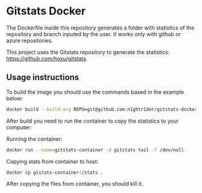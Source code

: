# Gitstats Docker

The Dockerfile inside this repository generates a folder with statistics of the repository and branch inputed by the user. It works only with github or azure repositories.

This project uses the Gitstats repository to generate the statistics: https://github.com/hoxu/gitstats.

## Usage instructions

To build the image you should use the commands based in the example below:

```bash
docker build --build-arg REPO=git@github.com:n1ghtr1der/gitstats-docker.git --build-arg REPO_NAME=gitstats-docker --build-arg SSH_PRV_KEY="$(cat path/to/private/key)" --build-arg BRANCH=main . -t gitstats
```

After build you need to run the container to copy the statistics to your computer:

Running the container:

```bash
docker run --name=gitstats-container -d gitstats tail -f /dev/null
```

Copying stats from container to host:

```bash
docker cp gistats-container:/stats .
```

After copying the files from container, you should kill it.